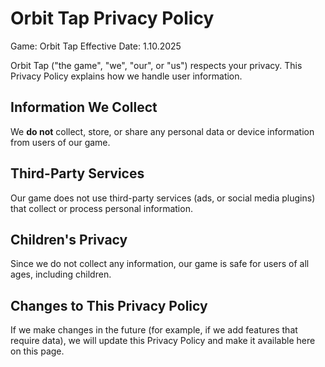 # Orbit Tap Privacy Policy

Game: Orbit Tap
Effective Date: 1.10.2025

Orbit Tap ("the game", "we", "our", or "us") respects your privacy. This Privacy Policy explains how we handle user information.

## Information We Collect

We **do not** collect, store, or share any personal data or device information from users of our game.

## Third-Party Services

Our game does not use third-party services (ads, or social media plugins) that collect or process personal information.

## Children's Privacy

Since we do not collect any information, our game is safe for users of all ages, including children.

## Changes to This Privacy Policy

If we make changes in the future (for example, if we add features that require data), we will update this Privacy Policy and make it available here on this page.
